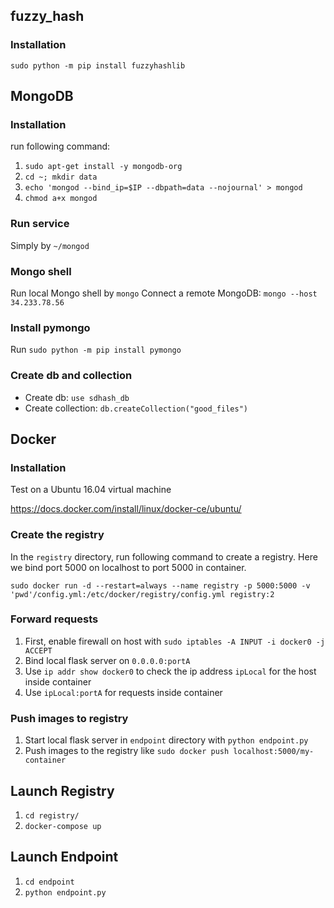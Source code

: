 ## fuzzy_hash


### Installation


`sudo python -m pip install fuzzyhashlib`


## MongoDB


### Installation


run following command:


1. `sudo apt-get install -y mongodb-org`
2. `cd ~; mkdir data`
3. `echo 'mongod --bind_ip=$IP --dbpath=data --nojournal' > mongod`
4. `chmod a+x mongod`


### Run service


Simply by `~/mongod`


### Mongo shell


Run local Mongo shell by `mongo`
Connect a remote MongoDB: `mongo --host 34.233.78.56`


### Install pymongo


Run `sudo python -m pip install pymongo`


### Create db and collection


- Create db: `use sdhash_db`
- Create collection: `db.createCollection("good_files")`


## Docker


### Installation


Test on a Ubuntu 16.04 virtual machine


<https://docs.docker.com/install/linux/docker-ce/ubuntu/>


### Create the registry


In the `registry` directory, run following command to create a registry. Here we bind port 5000 on localhost to port 5000 in container. 


```
sudo docker run -d --restart=always --name registry -p 5000:5000 -v 'pwd'/config.yml:/etc/docker/registry/config.yml registry:2
```


### Forward requests


1. First, enable firewall on host with `sudo iptables -A INPUT -i docker0 -j ACCEPT`
2. Bind local flask server on `0.0.0.0:portA`
3. Use `ip addr show docker0` to check the ip address `ipLocal` for the host inside container
4. Use `ipLocal:portA` for requests inside container


### Push images to registry


1. Start local flask server in `endpoint` directory with `python endpoint.py`
2. Push images to the registry like `sudo docker push localhost:5000/my-container`

## Launch Registry

1. `cd registry/`
2. `docker-compose up`

## Launch Endpoint

1. `cd endpoint`
2. `python endpoint.py`